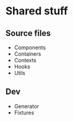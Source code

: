 # Shared stuff

## Source files

- Components
- Containers
- Contexts
- Hooks
- Utils

## Dev

- Generator
- Fixtures
